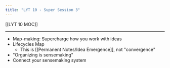 ```yaml
---
title: "LYT 10 - Super Session 3"
---
```


[[LYT 10 MOC]]

---

- Map-making: Supercharge how you work with ideas
- Lifecycles Map
	- This is [[Permanent Notes/Idea Emergence]], not "convergence"
- "Organizing is sensemaking"
- Connect your sensemaking system